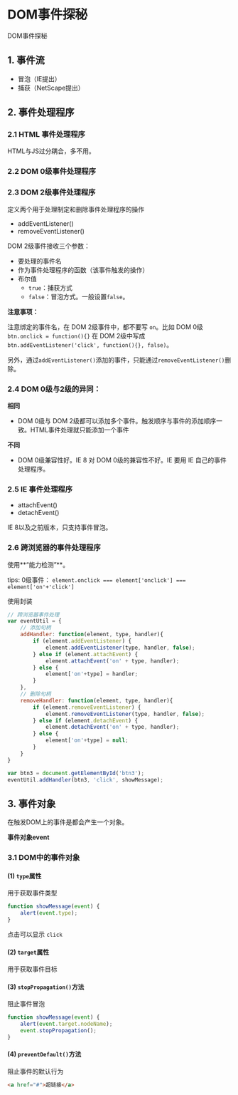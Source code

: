 # DOM事件探秘
DOM事件探秘

## 1. 事件流

* 冒泡（IE提出）
* 捕获（NetScape提出）

## 2. 事件处理程序

### 2.1 HTML 事件处理程序
HTML与JS过分耦合，多不用。

### 2.2 DOM 0级事件处理程序


### 2.3 DOM 2级事件处理程序
定义两个用于处理制定和删除事件处理程序的操作
* addEventListener()
* removeEventListener()

DOM 2级事件接收三个参数：
* 要处理的事件名
* 作为事件处理程序的函数（该事件触发的操作）
* 布尔值
    * `true`：捕获方式
    * `false`：冒泡方式。一般设置`false`。

**注意事项：**

注意绑定的事件名，在 DOM 2级事件中，都不要写 `on`。比如 DOM 0级 `btn.onclick = function(){}` 在 DOM 2级中写成 `btn.addEventListener('click', function(){}, false)`。

另外，通过`addEventListener()`添加的事件，只能通过`removeEventListener()`删除。

### 2.4 DOM 0级与2级的异同：

**相同**

* DOM 0级与 DOM 2级都可以添加多个事件。触发顺序与事件的添加顺序一致。HTML事件处理就只能添加一个事件

**不同**

* DOM 0级兼容性好。IE 8 对 DOM 0级的兼容性不好。IE 要用 IE 自己的事件处理程序。

### 2.5 IE 事件处理程序
* attachEvent()
* detachEvent()

IE 8以及之前版本，只支持事件冒泡。

### 2.6 跨浏览器的事件处理程序

使用**“能力检测”**。

tips: 
0级事件：
`element.onclick === element['onclick'] === element['on'+'click']`

使用封装
```JavaScript
// 跨浏览器事件处理 
var eventUtil = {
    // 添加句柄
    addHandler: function(element, type, handler){
        if (element.addEventListener) {
            element.addEventListener(type, handler, false);
        } else if (element.attachEvent) {
            element.attachEvent('on' + type, handler);
        } else {
            element['on'+type] = handler;
        }
    },
    // 删除句柄
    removeHandler: function(element, type, handler){
        if (element.removeEventListener) {
            element.removeEventListener(type, handler, false);
        } else if (element.detachEvent) {
            element.detachEvent('on' + type, handler);
        } else {
            element['on'+type] = null;
        }
    }
}

var btn3 = document.getElementById('btn3');
eventUtil.addHandler(btn3, 'click', showMessage);

```


## 3. 事件对象

在触发DOM上的事件是都会产生一个对象。

**事件对象event**

### 3.1 DOM中的事件对象

#### (1) `type`属性

用于获取事件类型

```JavaScript
function showMessage(event) {
    alert(event.type);
}
```
点击可以显示 `click`

#### (2) `target`属性
用于获取事件目标

#### (3) `stopPropagation()`方法
阻止事件冒泡
```javascript
function showMessage(event) {
    alert(event.target.nodeName);
    event.stopPropagation();
}
```

#### (4) `preventDefault()`方法
阻止事件的默认行为
```html
<a href="#">超链接</a>
```







